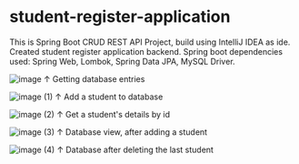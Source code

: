 # student-register-application

This is Spring Boot CRUD REST API Project, build using IntelliJ IDEA as ide. Created student register application backend.
Spring boot dependencies used:
  Spring Web, Lombok, Spring Data JPA, MySQL Driver.
  
  ![image](https://user-images.githubusercontent.com/44170368/198697770-8f0620a0-aa9c-4c31-8df8-107846ffce2b.png)
↑ Getting database entries

![image (1)](https://user-images.githubusercontent.com/44170368/198697884-2d5bfa8f-1fbb-44da-b7de-339b3824cc72.png)
↑ Add a student to database

![image (2)](https://user-images.githubusercontent.com/44170368/198697983-3e063c5e-fb88-4e22-9b9a-8bfcb1e48d23.png)
↑ Get a student's details by id

![image (3)](https://user-images.githubusercontent.com/44170368/198698049-916aa11e-8dfe-45b9-9a4c-5b3ff7cc772f.png)
↑ Database view, after adding a student

![image (4)](https://user-images.githubusercontent.com/44170368/198698478-09216b58-6a42-4b91-b15c-18fdc9a1efc7.png)
↑ Database after deleting the last student
